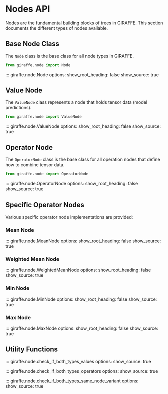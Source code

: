 # Nodes API

Nodes are the fundamental building blocks of trees in GIRAFFE. This section documents the different types of nodes available.

## Base Node Class

The `Node` class is the base class for all node types in GIRAFFE.

```python
from giraffe.node import Node
```

::: giraffe.node.Node
    options:
      show_root_heading: false
      show_source: true

## Value Node

The `ValueNode` class represents a node that holds tensor data (model predictions).

```python
from giraffe.node import ValueNode
```

::: giraffe.node.ValueNode
    options:
      show_root_heading: false
      show_source: true

## Operator Node

The `OperatorNode` class is the base class for all operation nodes that define how to combine tensor data.

```python
from giraffe.node import OperatorNode
```

::: giraffe.node.OperatorNode
    options:
      show_root_heading: false
      show_source: true

## Specific Operator Nodes

Various specific operator node implementations are provided:

### Mean Node

::: giraffe.node.MeanNode
    options:
      show_root_heading: false
      show_source: true

### Weighted Mean Node

::: giraffe.node.WeightedMeanNode
    options:
      show_root_heading: false
      show_source: true

### Min Node

::: giraffe.node.MinNode
    options:
      show_root_heading: false
      show_source: true

### Max Node

::: giraffe.node.MaxNode
    options:
      show_root_heading: false
      show_source: true

## Utility Functions

::: giraffe.node.check_if_both_types_values
    options:
      show_source: true

::: giraffe.node.check_if_both_types_operators
    options:
      show_source: true

::: giraffe.node.check_if_both_types_same_node_variant
    options:
      show_source: true
